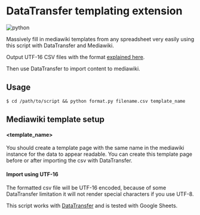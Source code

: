 
# DataTransfer templating extension

![python](https://img.shields.io/badge/made%20with-python-blue)
 
Massively fill in mediawiki templates from any spreadsheet very easily using this script with DataTransfer and Mediawiki.

Output UTF-16 CSV files with the format [explained here](https://www.mediawiki.org/wiki/Extension:Data_Transfer#Importing_CSV_files).

Then use DataTransfer to import content to mediawiki. 

## Usage

```
$ cd /path/to/script && python format.py filename.csv template_name
```

## Mediawiki template setup

#### <template_name>
You should create a template page with the same name in the mediawiki instance for the data to appear readable. You can create this template page before or after importing the csv with DataTransfer.

#### Import using UTF-16
The formatted csv file will be UTF-16 encoded, because of some DataTransfer limitation it will not render special characters if you use UTF-8.

This script works with [DataTransfer](https://www.mediawiki.org/wiki/Extension:Data_Transfer) and is tested with Google Sheets.
